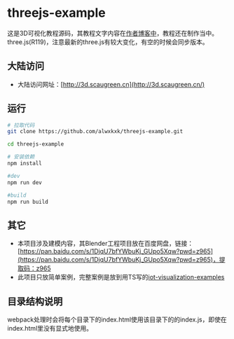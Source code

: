 # threejs-example
这是3D可视化教程源码，其教程文字内容在[作者博客中](https://www.scaugreen.cn/posts/30679)，教程还在制作当中。
three.js(R119)，注意最新的three.js有较大变化，有空的时候会同步版本。
## 大陆访问
- 大陆访问网址：[http://3d.scaugreen.cn](http://3d.scaugreen.cn/)

## 运行
```bash
# 拉取代码
git clone https://github.com/alwxkxk/threejs-example.git

cd threejs-example

# 安装依赖
npm install 

#dev
npm run dev 

#build
npm run build
```

## 其它
- 本项目涉及建模内容，其Blender工程项目放在百度网盘，链接：[https://pan.baidu.com/s/1DjqU7bfYWbuKj_GUpo5Xqw?pwd=z965](https://pan.baidu.com/s/1DjqU7bfYWbuKj_GUpo5Xqw?pwd=z965)，提取码：z965
- 此项目只放简单案例，完整案例是放到用TS写的[iot-visualization-examples](https://github.com/alwxkxk/iot-visualization-examples)
## 目录结构说明
webpack处理时会将每个目录下的index.html使用该目录下的的index.js，即使在index.html里没有显式地使用。